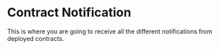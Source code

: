 # Contract Notification

This is where you are going to receive all the different notifications from deployed contracts.

<div class="froBorder" >
    <div class="explorer" id="froSubContractNotification"></div>
</div>
<script src="./../../../js/bondEmission.js" type="application/javascript"></script>
<script>
const froEndPoint = 'http://localhost:6661/graphql';
const froSubEndPoint = 'ws://localhost:6661/graphql';
const fetcher = GraphiQL.createFetcher({
  url: froEndPoint,
  legacyWsClient: new SubscriptionsTransportWs.SubscriptionClient(froSubEndPoint, { reconnect: true })
});
ReactDOM.render(
React.createElement(GraphiQL, {
fetcher: fetcher,
defaultEditorToolsVisibility: true,
query: contractNotificationQuery
}),
document.getElementById('froSubContractNotification'),
);
</script>